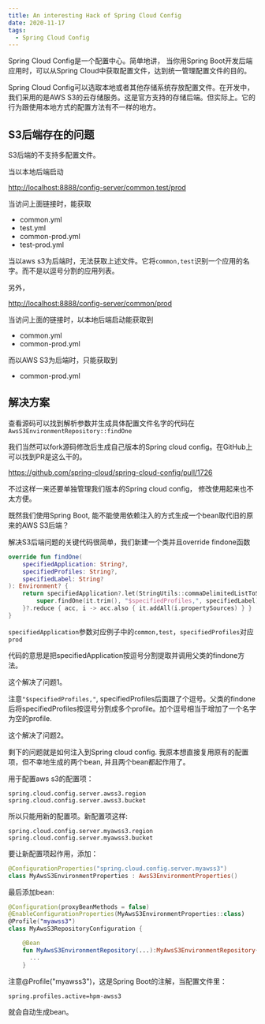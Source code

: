 ```yaml
---
title: An interesting Hack of Spring Cloud Config
date: 2020-11-17
tags:
  - Spring Cloud Config
---
```


Spring Cloud Config是一个配置中心。简单地讲， 当你用Spring Boot开发后端应用时，可以从Spring Cloud中获取配置文件，达到统一管理配置文件的目的。

Spring Cloud Config可以选取本地或者其他存储系统存放配置文件。在开发中，我们采用的是AWS S3的云存储服务。这是官方支持的存储后端。但实际上。它的行为跟使用本地方式的配置方法有不一样的地方。

<!--more-->

## S3后端存在的问题

S3后端的不支持多配置文件。

当以本地后端启动

<http://localhost:8888/config-server/common,test/prod>

当访问上面链接时，能获取

* common.yml
* test.yml
* common-prod.yml
* test-prod.yml

当以aws s3为后端时，无法获取上述文件。它将`common,test`识别一个应用的名字。而不是以逗号分割的应用列表。

另外，

<http://localhost:8888/config-server/common/prod>

当访问上面的链接时，以本地后端启动能获取到

* common.yml
* common-prod.yml

而以AWS S3为后端时，只能获取到

* common-prod.yml
  
## 解决方案

查看源码可以找到解析参数并生成具体配置文件名字的代码在`AwsS3EnvironmentRepository::findOne`

我们当然可以fork源码修改后生成自己版本的Spring cloud config。在GitHub上可以找到PR是这么干的。

https://github.com/spring-cloud/spring-cloud-config/pull/1726

不过这样一来还要单独管理我们版本的Spring cloud config， 修改使用起来也不太方便。

既然我们使用Spring Boot, 能不能使用依赖注入的方式生成一个bean取代旧的原来的AWS S3后端？


解决S3后端问题的关键代码很简单，我们新建一个类并且override findone函数

```Kotlin
override fun findOne(
    specifiedApplication: String?,
    specifiedProfiles: String?,
    specifiedLabel: String?
): Environment? {
    return specifiedApplication?.let(StringUtils::commaDelimitedListToSet)?.map {
        super.findOne(it.trim(), "$specifiedProfiles,", specifiedLabel)
    }?.reduce { acc, i -> acc.also { it.addAll(i.propertySources) } }
}
```

`specifiedApplication`参数对应例子中的`common,test`，`specifiedProfiles`对应`prod`

代码的意思是把specifiedApplication按逗号分割提取并调用父类的findone方法。

这个解决了问题1。

注意`"$specifiedProfiles,"`, specifiedProfiles后面跟了个逗号。父类的findone后将specifiedProfiles按逗号分割成多个profile。加个逗号相当于增加了一个名字为空的profile.

这个解决了问题2。

剩下的问题就是如何注入到Spring cloud config. 我原本想直接复用原有的配置项，但不幸地生成的两个bean, 并且两个bean都起作用了。

用于配置aws s3的配置项：
```
spring.cloud.config.server.awss3.region
spring.cloud.config.server.awss3.bucket
```

所以只能用新的配置项。新配置项这样:
```
spring.cloud.config.server.myawss3.region
spring.cloud.config.server.myawss3.bucket
```

要让新配置项起作用，添加：

```Kotlin
@ConfigurationProperties("spring.cloud.config.server.myawss3")
class MyAwsS3EnvironmentProperties : AwsS3EnvironmentProperties()
```

最后添加bean:

```Kotlin
@Configuration(proxyBeanMethods = false)
@EnableConfigurationProperties(MyAwsS3EnvironmentProperties::class)
@Profile("myawss3")
class MyAwsS3RepositoryConfiguration {

    @Bean
    fun MyAwsS3EnvironmentRepository(...):MyAwsS3EnvironmentRepository{
      ...
    }
```

注意@Profile("myawss3")，这是Spring Boot的注解，当配置文件里：

```
spring.profiles.active=hpm-awss3
```

就会自动生成bean。
